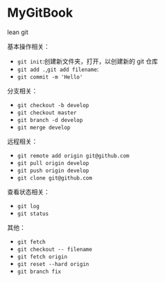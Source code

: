# MyGitBook
lean git



基本操作相关：

- `git init`:创建新文件夹，打开，以创建新的 git 仓库
- `git add .`,`git add filename`:
- `git commit -m 'Hello'`





分支相关：

- `git checkout -b develop`
- `git checkout master`
- `git branch -d develop`
- `git merge develop`





远程相关：

- `git remote add origin git@github.com`
- `git pull origin develop `
- `git push origin develop` 
- `git clone git@github.com`





查看状态相关：

- `git log`
- `git status`




其他：

- `git fetch`
- `git checkout -- filename`
- `git fetch origin`
- `git reset --hard origin`
- `git branch fix`




